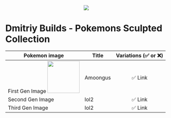 <p align="center">
  <img src="https://user-images.githubusercontent.com/78694043/177025362-08ba86a3-2222-41be-815b-c75ce574df84.jpg" />
</p>

# Dmitriy Builds - Pokemons Sculpted Collection




| Pokemon image    | Title | Variations (✅ or ❌) |
| ---------------- | ----- | :-----------------------:|
| First Gen Image <img src="https://user-images.githubusercontent.com/78694043/177025561-6cadba69-7fbe-4f70-ae3d-baad15156b3d.jpg" height="100" /> | Amoongus   | ✅        Link            |
| Second Gen Image | lol2  | ✅  Link                  |
| Third Gen Image  | lol2  | ✅  Link                  |
